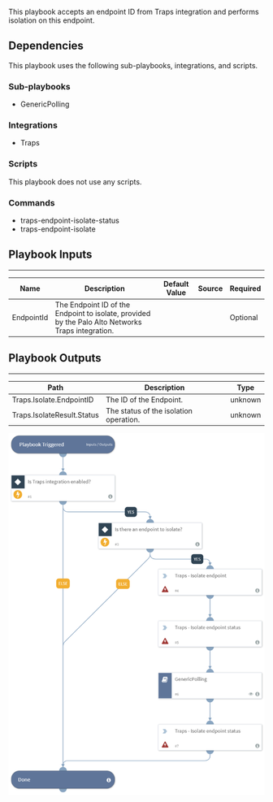 This playbook accepts an endpoint ID from Traps integration and performs isolation on this endpoint.

## Dependencies
This playbook uses the following sub-playbooks, integrations, and scripts.

### Sub-playbooks
* GenericPolling

### Integrations
* Traps

### Scripts
This playbook does not use any scripts.

### Commands
* traps-endpoint-isolate-status
* traps-endpoint-isolate

## Playbook Inputs
---

| **Name** | **Description** | **Default Value** | **Source** | **Required** |
| --- | --- | --- | --- | --- |
| EndpointId | The Endpoint ID of the Endpoint to isolate, provided by the Palo Alto Networks Traps integration. |  |  | Optional |

## Playbook Outputs
---

| **Path** | **Description** | **Type** |
| --- | --- | --- |
| Traps.Isolate.EndpointID | The ID of the Endpoint. | unknown |
| Traps.IsolateResult.Status | The status of the isolation operation. | unknown |

![Isolate_Endpoint_Traps](https://github.com/ElazarK/content-docs/blob/master/images/playbooks/Traps_Isolate_Endpoint.png)
